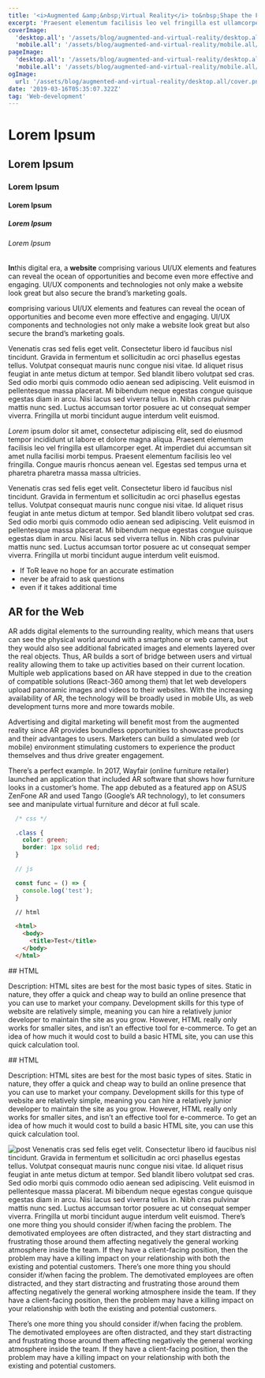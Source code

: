 ```yaml
---
title: '<i>Augmented &amp;&nbsp;Virtual Reality</i> to&nbsp;Shape the Future of&nbsp;Web Development'
excerpt: 'Praesent elementum facilisis leo vel fringilla est ullamcorper eget. At imperdiet dui accumsan sit amet nulla facilisi morbi tempus.'
coverImage:
  'desktop.all': '/assets/blog/augmented-and-virtual-reality/desktop.all/cover.png'
  'mobile.all': '/assets/blog/augmented-and-virtual-reality/mobile.all/cover.png'
pageImage:
  'desktop.all': '/assets/blog/augmented-and-virtual-reality/desktop.all/cover.png'
  'mobile.all': '/assets/blog/augmented-and-virtual-reality/mobile.all/cover.png'
ogImage:
  url: '/assets/blog/augmented-and-virtual-reality/desktop.all/cover.png'
date: '2019-03-16T05:35:07.322Z'
tag: 'Web-development'
---
```


# Lorem Ipsum
## Lorem Ipsum
### Lorem Ipsum
#### Lorem Ipsum
##### Lorem Ipsum
###### Lorem Ipsum

**In**this digital era, a **website** comprising various UI/UX elements and features can reveal the ocean of opportunities and become even more effective and engaging. UI/UX  components and technologies not only make a website look great but also secure the brand’s marketing goals.

**c**omprising various UI/UX elements and features can reveal the ocean of opportunities and become even more effective and engaging. UI/UX  components and technologies not only make a website look great but also secure the brand’s marketing goals.

<Note>
  Venenatis cras sed felis eget velit. Consectetur libero id faucibus nisl tincidunt. Gravida in fermentum et sollicitudin ac orci phasellus egestas tellus. Volutpat consequat mauris nunc congue nisi vitae. Id aliquet risus feugiat in ante metus dictum at tempor. Sed blandit libero volutpat sed cras. Sed odio morbi quis commodo odio aenean sed adipiscing. Velit euismod in pellentesque massa placerat. Mi bibendum neque egestas congue quisque egestas diam in arcu. Nisi lacus sed viverra tellus in. Nibh cras pulvinar mattis nunc sed. Luctus accumsan tortor posuere ac ut consequat semper viverra. Fringilla ut morbi tincidunt augue interdum velit euismod.
</Note>

*Lorem* ipsum dolor sit amet, consectetur adipiscing elit, sed do eiusmod tempor incididunt ut labore et dolore magna aliqua. Praesent elementum facilisis leo vel fringilla est ullamcorper eget. At imperdiet dui accumsan sit amet nulla facilisi morbi tempus. Praesent elementum facilisis leo vel fringilla. Congue mauris rhoncus aenean vel. Egestas sed tempus urna et pharetra pharetra massa massa ultricies.


Venenatis cras sed felis eget velit. Consectetur libero id faucibus nisl tincidunt. Gravida in fermentum et sollicitudin ac orci phasellus egestas tellus. Volutpat consequat mauris nunc congue nisi vitae. Id aliquet risus feugiat in ante metus dictum at tempor. Sed blandit libero volutpat sed cras. Sed odio morbi quis commodo odio aenean sed adipiscing. Velit euismod in pellentesque massa placerat. Mi bibendum neque egestas congue quisque egestas diam in arcu. Nisi lacus sed viverra tellus in. Nibh cras pulvinar mattis nunc sed. Luctus accumsan tortor posuere ac ut consequat semper viverra. Fringilla ut morbi tincidunt augue interdum velit euismod.

* If ToR leave no hope for an accurate estimation
* never be afraid to ask questions
* even if it takes additional time

## AR for the Web

AR adds digital elements to the surrounding reality, which means that users can see the physical world around with a smartphone or web camera, but they would also see additional fabricated images and elements layered over the real objects. Thus, AR builds a sort of bridge between users and virtual reality allowing them to take up activities based on their current location. Multiple web applications based on AR have stepped in due to the creation of compatible solutions (React-360 among them) that let web developers upload panoramic images and videos to their websites. With the increasing availability of AR, the technology will be broadly used in mobile UIs, as web development turns more and more towards mobile.

Advertising and digital marketing will benefit most from the augmented reality since AR  provides boundless opportunities to showcase products and their advantages to users. Marketers can build a simulated web (or mobile) environment stimulating customers to experience the product themselves and thus drive greater engagement.

There’s a perfect example. In 2017, Wayfair (online furniture retailer) launched an application that included AR software that shows how furniture looks in a customer’s home. The app debuted as a featured app on ASUS ZenFone AR and used Tango (Google’s AR technology), to let consumers see and manipulate virtual furniture and décor at full scale.

```css
  /* css */

  .class {
    color: green;
    border: 1px solid red;
  }
```

```js
  // js

  const func = () => {
    console.log('test');
  }
```

```html
  // html

  <html>
    <body>
      <title>Test</title>
    </body>
  </html>
```

<ParagraphWithImage imgName="test">
  ## HTML
  <p>Description: HTML sites are best for the most basic types of sites. Static in nature, they offer a quick and cheap way to build an online presence that you can use to market your company. Development skills for this type of website are relatively simple, meaning you can hire a relatively junior developer to maintain the site as you grow. However, HTML really only works for smaller sites, and isn’t an effective tool for e-commerce. To get an idea of how much it would cost to build a basic HTML site, you can use this quick calculation tool.</p>
</ParagraphWithImage>

<ParagraphWithImage imgName="test">
  ## HTML
  <p>Description: HTML sites are best for the most basic types of sites. Static in nature, they offer a quick and cheap way to build an online presence that you can use to market your company. Development skills for this type of website are relatively simple, meaning you can hire a relatively junior developer to maintain the site as you grow. However, HTML really only works for smaller sites, and isn’t an effective tool for e-commerce. To get an idea of how much it would cost to build a basic HTML site, you can use this quick calculation tool.</p>
</ParagraphWithImage>

<Separator type="color-line" lineColor="#d3d3ff" imgName="manWithCafeBg"/>

<Separator type="color-line" lineColor="#d3d3ff" imgName="peopleWithBasket"/>

<Separator type="bg-repeat" imgName="peopleWithGramophone"/>

<Separator type="bg-repeat" imgName="peopleWithDogBg"/>

<Img name="post" alt="post"/>

<Note>
  Venenatis cras sed felis eget velit. Consectetur libero id faucibus nisl tincidunt. Gravida in fermentum et sollicitudin ac orci phasellus egestas tellus. Volutpat consequat mauris nunc congue nisi vitae. Id aliquet risus feugiat in ante metus dictum at tempor. Sed blandit libero volutpat sed cras. Sed odio morbi quis commodo odio aenean sed adipiscing. Velit euismod in pellentesque massa placerat. Mi bibendum neque egestas congue quisque egestas diam in arcu. Nisi lacus sed viverra tellus in. Nibh cras pulvinar mattis nunc sed. Luctus accumsan tortor posuere ac ut consequat semper viverra. Fringilla ut morbi tincidunt augue interdum velit euismod.
</Note>

<Quote author="Daria Skatova" position="Project Manager, Gazprom Neft">
  There’s one more thing you should consider if/when facing the problem. The demotivated employees are often distracted, and they start distracting and frustrating those around them affecting negatively the general working atmosphere inside the team. If they have a client-facing position, then the problem may have a killing impact on your relationship with both the existing and potential customers.
</Quote>

<Quote author="Artyom Skatov" position="Project Manager, Gazprom Neft" withImage>
  There’s one more thing you should consider if/when facing the problem. The demotivated employees are often distracted, and they start distracting and frustrating those around them affecting negatively the general working atmosphere inside the team. If they have a client-facing position, then the problem may have a killing impact on your relationship with both the existing and potential customers.

  There’s one more thing you should consider if/when facing the problem. The demotivated employees are often distracted, and they start distracting and frustrating those around them affecting negatively the general working atmosphere inside the team. If they have a client-facing position, then the problem may have a killing impact on your relationship with both the existing and potential customers.
</Quote>
